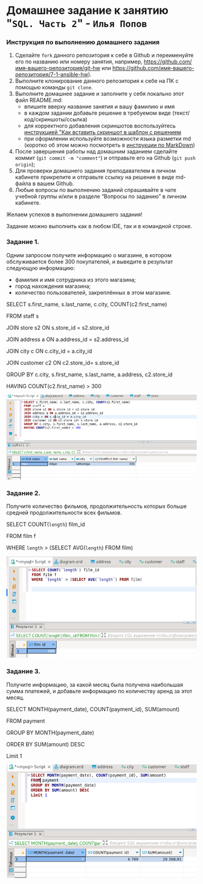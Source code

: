 # Домашнее задание к занятию "`SQL. Часть 2`" - `Илья Попов`


### Инструкция по выполнению домашнего задания

   1. Сделайте `fork` данного репозитория к себе в Github и переименуйте его по названию или номеру занятия, например, https://github.com/имя-вашего-репозитория/git-hw или  https://github.com/имя-вашего-репозитория/7-1-ansible-hw).
   2. Выполните клонирование данного репозитория к себе на ПК с помощью команды `git clone`.
   3. Выполните домашнее задание и заполните у себя локально этот файл README.md:
      - впишите вверху название занятия и вашу фамилию и имя
      - в каждом задании добавьте решение в требуемом виде (текст/код/скриншоты/ссылка)
      - для корректного добавления скриншотов воспользуйтесь [инструкцией "Как вставить скриншот в шаблон с решением](https://github.com/netology-code/sys-pattern-homework/blob/main/screen-instruction.md)
      - при оформлении используйте возможности языка разметки md (коротко об этом можно посмотреть в [инструкции  по MarkDown](https://github.com/netology-code/sys-pattern-homework/blob/main/md-instruction.md))
   4. После завершения работы над домашним заданием сделайте коммит (`git commit -m "comment"`) и отправьте его на Github (`git push origin`);
   5. Для проверки домашнего задания преподавателем в личном кабинете прикрепите и отправьте ссылку на решение в виде md-файла в вашем Github.
   6. Любые вопросы по выполнению заданий спрашивайте в чате учебной группы и/или в разделе “Вопросы по заданию” в личном кабинете.
   
Желаем успехов в выполнении домашнего задания!
   
Задание можно выполнить как в любом IDE, так и в командной строке.

### Задание 1. 

Одним запросом получите информацию о магазине, в котором обслуживается более 300 покупателей, и выведите в результат следующую информацию:

- фамилия и имя сотрудника из этого магазина;
- город нахождения магазина;
- количество пользователей, закреплённых в этом магазине.


SELECT s.first_name, s.last_name, c.city, COUNT(c2.first_name)

FROM staff s

JOIN store s2 ON s.store_id = s2.store_id 

JOIN address a ON a.address_id = s2.address_id

JOIN city c ON c.city_id = a.city_id

JOIN customer c2 ON c2.store_id= s.store_id 

GROUP BY c.city, s.first_name, s.last_name, a.address, c2.store_id 

HAVING COUNT(c2.first_name) > 300



![Скриншот](https://github.com/ip75wester/BD-dz/blob/main/z1.PNG)





### Задание 2. 

Получите количество фильмов, продолжительность которых больше средней продолжительности всех фильмов.

SELECT COUNT(`length`) film_id

FROM film f 

WHERE `length` > (SELECT AVG(`length`) FROM film)



![Скриншот](https://github.com/ip75wester/BD-dz/blob/main/z2.PNG)

### Задание 3. 

Получите информацию, за какой месяц была получена наибольшая сумма платежей, и добавьте информацию по количеству аренд за этот месяц.

SELECT MONTH(payment_date), COUNT(payment_id), SUM(amount)

FROM payment

GROUP BY MONTH(payment_date)

ORDER BY SUM(amount) DESC

Limit 1


![Скриншот](https://github.com/ip75wester/BD-dz/blob/main/z3.PNG)



